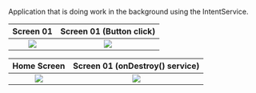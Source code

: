 Application that is doing work in the background using the IntentService.

Screen 01             |  Screen 01 (Button click)
:-------------------------:|:-------------------------:
![](https://i.imgur.com/6yU64iF.png)  |  ![](https://i.imgur.com/JRCAwOG.png)

Home Screen             |  Screen 01 (onDestroy() service)
:-------------------------:|:-------------------------:
![](https://i.imgur.com/XpK5EZ5.png)  |  ![](https://i.imgur.com/YRsdsmN.png)
